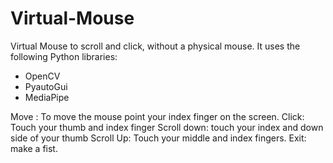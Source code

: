 # Virtual-Mouse
Virtual Mouse to scroll and click, without a physical mouse.
It uses the following Python libraries:
<ul>
  <li>OpenCV</li>
  <li>PyautoGui</li>
  <li>MediaPipe</li>
</ul>
Move : To move the mouse point your index finger on the screen.
Click: Touch your thumb and index finger
Scroll down: touch your index and down side of your thumb
Scroll Up: Touch your middle and index fingers.
Exit: make a fist.
